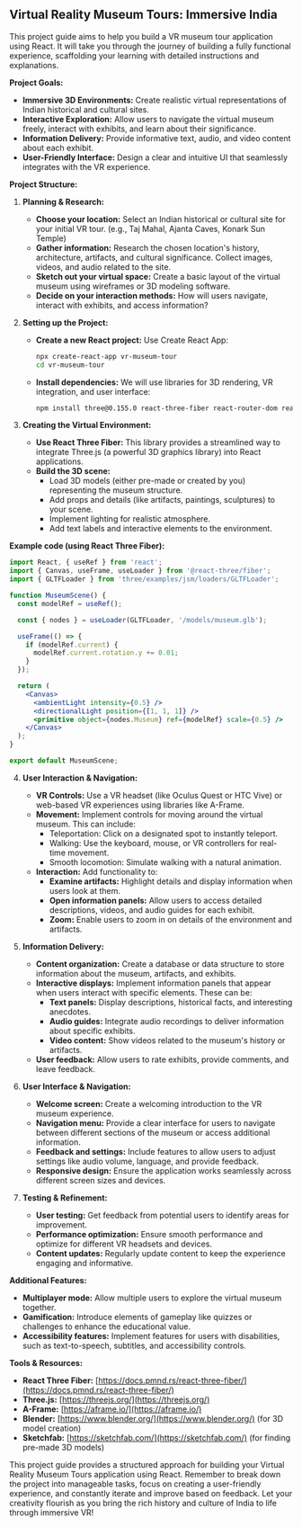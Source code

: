 ## Virtual Reality Museum Tours: Immersive India

This project guide aims to help you build a VR museum tour application using React. It will take you through the journey of building a fully functional experience, scaffolding your learning with detailed instructions and explanations.

**Project Goals:**

* **Immersive 3D Environments:** Create realistic virtual representations of Indian historical and cultural sites.
* **Interactive Exploration:** Allow users to navigate the virtual museum freely, interact with exhibits, and learn about their significance.
* **Information Delivery:** Provide informative text, audio, and video content about each exhibit.
* **User-Friendly Interface:** Design a clear and intuitive UI that seamlessly integrates with the VR experience.

**Project Structure:**

1. **Planning & Research:**
    * **Choose your location:** Select an Indian historical or cultural site for your initial VR tour. (e.g., Taj Mahal, Ajanta Caves, Konark Sun Temple)
    * **Gather information:** Research the chosen location's history, architecture, artifacts, and cultural significance. Collect images, videos, and audio related to the site.
    * **Sketch out your virtual space:** Create a basic layout of the virtual museum using wireframes or 3D modeling software.
    * **Decide on your interaction methods:** How will users navigate, interact with exhibits, and access information?

2. **Setting up the Project:**
    * **Create a new React project:** Use Create React App:
      ```bash
      npx create-react-app vr-museum-tour
      cd vr-museum-tour
      ```
    * **Install dependencies:** We will use libraries for 3D rendering, VR integration, and user interface:
      ```bash
      npm install three@0.155.0 react-three-fiber react-router-dom react-spring
      ```

3. **Creating the Virtual Environment:**
    * **Use React Three Fiber:** This library provides a streamlined way to integrate Three.js (a powerful 3D graphics library) into React applications.
    * **Build the 3D scene:**
        * Load 3D models (either pre-made or created by you) representing the museum structure.
        * Add props and details (like artifacts, paintings, sculptures) to your scene.
        * Implement lighting for realistic atmosphere.
        * Add text labels and interactive elements to the environment.

**Example code (using React Three Fiber):**

```jsx
import React, { useRef } from 'react';
import { Canvas, useFrame, useLoader } from '@react-three/fiber';
import { GLTFLoader } from 'three/examples/jsm/loaders/GLTFLoader';

function MuseumScene() {
  const modelRef = useRef();

  const { nodes } = useLoader(GLTFLoader, '/models/museum.glb');

  useFrame(() => {
    if (modelRef.current) {
      modelRef.current.rotation.y += 0.01;
    }
  });

  return (
    <Canvas>
      <ambientLight intensity={0.5} />
      <directionalLight position={[1, 1, 1]} />
      <primitive object={nodes.Museum} ref={modelRef} scale={0.5} />
    </Canvas>
  );
}

export default MuseumScene;
```

4. **User Interaction & Navigation:**
    * **VR Controls:** Use a VR headset (like Oculus Quest or HTC Vive) or web-based VR experiences using libraries like A-Frame.
    * **Movement:** Implement controls for moving around the virtual museum. This can include:
        * Teleportation: Click on a designated spot to instantly teleport.
        * Walking: Use the keyboard, mouse, or VR controllers for real-time movement.
        * Smooth locomotion: Simulate walking with a natural animation.
    * **Interaction:** Add functionality to:
        * **Examine artifacts:** Highlight details and display information when users look at them.
        * **Open information panels:** Allow users to access detailed descriptions, videos, and audio guides for each exhibit.
        * **Zoom:** Enable users to zoom in on details of the environment and artifacts.

5. **Information Delivery:**
    * **Content organization:** Create a database or data structure to store information about the museum, artifacts, and exhibits.
    * **Interactive displays:** Implement information panels that appear when users interact with specific elements. These can be:
        * **Text panels:** Display descriptions, historical facts, and interesting anecdotes.
        * **Audio guides:** Integrate audio recordings to deliver information about specific exhibits.
        * **Video content:** Show videos related to the museum's history or artifacts.
    * **User feedback:** Allow users to rate exhibits, provide comments, and leave feedback.

6. **User Interface & Navigation:**
    * **Welcome screen:** Create a welcoming introduction to the VR museum experience.
    * **Navigation menu:** Provide a clear interface for users to navigate between different sections of the museum or access additional information.
    * **Feedback and settings:** Include features to allow users to adjust settings like audio volume, language, and provide feedback.
    * **Responsive design:** Ensure the application works seamlessly across different screen sizes and devices.

7. **Testing & Refinement:**
    * **User testing:** Get feedback from potential users to identify areas for improvement.
    * **Performance optimization:** Ensure smooth performance and optimize for different VR headsets and devices.
    * **Content updates:** Regularly update content to keep the experience engaging and informative.

**Additional Features:**

* **Multiplayer mode:** Allow multiple users to explore the virtual museum together.
* **Gamification:** Introduce elements of gameplay like quizzes or challenges to enhance the educational value.
* **Accessibility features:** Implement features for users with disabilities, such as text-to-speech, subtitles, and accessibility controls.

**Tools & Resources:**

* **React Three Fiber:** [https://docs.pmnd.rs/react-three-fiber/](https://docs.pmnd.rs/react-three-fiber/)
* **Three.js:** [https://threejs.org/](https://threejs.org/)
* **A-Frame:** [https://aframe.io/](https://aframe.io/)
* **Blender:** [https://www.blender.org/](https://www.blender.org/) (for 3D model creation)
* **Sketchfab:** [https://sketchfab.com/](https://sketchfab.com/) (for finding pre-made 3D models)

This project guide provides a structured approach for building your Virtual Reality Museum Tours application using React. Remember to break down the project into manageable tasks, focus on creating a user-friendly experience, and constantly iterate and improve based on feedback. Let your creativity flourish as you bring the rich history and culture of India to life through immersive VR!